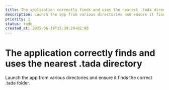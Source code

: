 ```yaml
---
title: The application correctly finds and uses the nearest .tada directory
description: Launch the app from various directories and ensure it finds the correct .tada folder.
priority: 1
status: todo
created_at: 2025-06-19T15:39:29+02:00
---
```


# The application correctly finds and uses the nearest .tada directory

Launch the app from various directories and ensure it finds the correct .tada folder.
